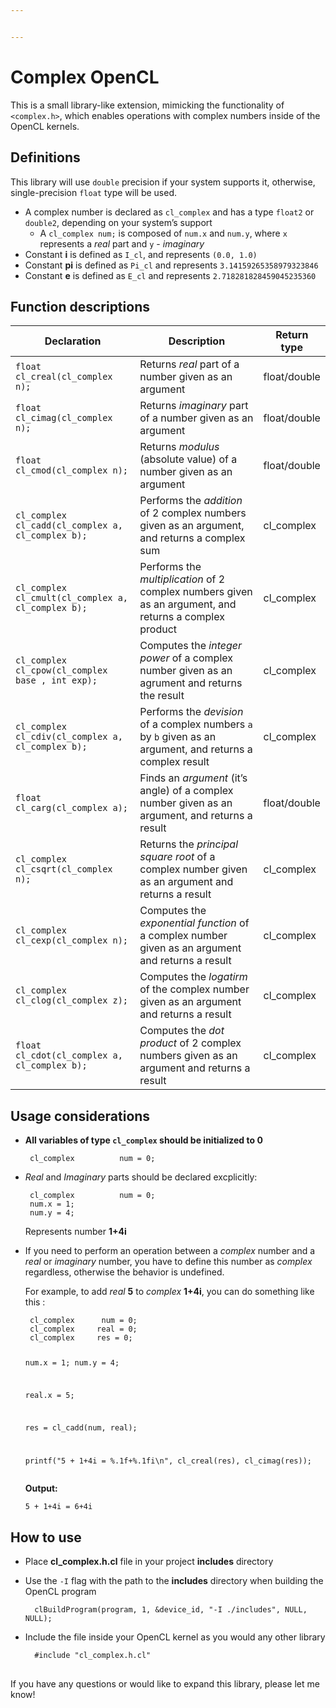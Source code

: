 ```yaml
---


---
```


<h1 id="complex-opencl">Complex OpenCL</h1>
<p>This is a small library-like extension, mimicking the functionality of <code>&lt;complex.h&gt;</code>, which enables operations with complex numbers inside of the OpenCL kernels.</p>
<h2 id="definitions">Definitions</h2>
<p>This library will use <code>double</code> precision if your system supports it, otherwise, single-precision <code>float</code> type will be used.</p>
<ul>
<li>A complex number is declared as <code>cl_complex</code> and has a type <code>float2</code> or <code>double2</code>, depending on your system’s support
<ul>
<li>A <code>cl_complex num;</code> is composed of <code>num.x</code> and <code>num.y</code>, where <code>x</code> represents a <em>real</em> part and <code>y</code> -  <em>imaginary</em></li>
</ul>
</li>
<li>Constant <strong>i</strong> is defined as <code>I_cl</code>, and represents <code>(0.0, 1.0)</code></li>
<li>Constant <strong>pi</strong> is defined as <code>Pi_cl</code> and represents <code>3.14159265358979323846</code></li>
<li>Constant <strong>e</strong> is defined as <code>E_cl</code> and represents <code>2.718281828459045235360</code></li>
</ul>
<h2 id="function-descriptions">Function descriptions</h2>

<table>
<thead>
<tr>
<th>Declaration</th>
<th>Description</th>
<th>Return type</th>
</tr>
</thead>
<tbody>
<tr>
<td><code>float cl_creal(cl_complex n);</code></td>
<td>Returns <em>real</em> part of a number given as an argument</td>
<td>float/double</td>
</tr>
<tr>
<td><code>float cl_cimag(cl_complex n);</code></td>
<td>Returns <em>imaginary</em> part of a number given as an argument</td>
<td>float/double</td>
</tr>
<tr>
<td><code>float cl_cmod(cl_complex n);</code></td>
<td>Returns <em>modulus</em> (absolute value) of a number given as an argument</td>
<td>float/double</td>
</tr>
<tr>
<td><code>cl_complex cl_cadd(cl_complex a, cl_complex b);</code></td>
<td>Performs the <em>addition</em> of 2 complex numbers given as an argument, and returns a complex sum</td>
<td>cl_complex</td>
</tr>
<tr>
<td><code>cl_complex cl_cmult(cl_complex a, cl_complex b);</code></td>
<td>Performs the <em>multiplication</em> of 2 complex numbers given as an argument, and returns a complex product</td>
<td>cl_complex</td>
</tr>
<tr>
<td><code>cl_complex cl_cpow(cl_complex base , int exp);</code></td>
<td>Computes the <em>integer power</em> of a complex number given as an agrument and returns the result</td>
<td>cl_complex</td>
</tr>
<tr>
<td><code>cl_complex cl_cdiv(cl_complex a, cl_complex b);</code></td>
<td>Performs the <em>devision</em> of a complex numbers <code>a</code> by <code>b</code> given as an argument, and returns a complex result</td>
<td>cl_complex</td>
</tr>
<tr>
<td><code>float cl_carg(cl_complex a);</code></td>
<td>Finds an <em>argument</em> (it’s angle) of a complex number given as an argument, and returns a result</td>
<td>float/double</td>
</tr>
<tr>
<td><code>cl_complex cl_csqrt(cl_complex n);</code></td>
<td>Returns the <em>principal square root</em> of a complex number given as an argument and returns a result</td>
<td>cl_complex</td>
</tr>
<tr>
<td><code>cl_complex cl_cexp(cl_complex n);</code></td>
<td>Computes the <em>exponential function</em> of a complex number given as an argument and returns a result</td>
<td>cl_complex</td>
</tr>
<tr>
<td><code>cl_complex cl_clog(cl_complex z);</code></td>
<td>Computes the <em>logatirm</em> of the complex number given as an argument and returns a result</td>
<td>cl_complex</td>
</tr>
<tr>
<td><code>float cl_cdot(cl_complex a, cl_complex b);</code></td>
<td>Computes the <em>dot product</em> of 2 complex numbers given as an argument and returns a result</td>
<td>cl_complex</td>
</tr>
</tbody>
</table><h2 id="usage-considerations">Usage considerations</h2>
<ul>
<li>
<p><strong>All variables of type <code>cl_complex</code> should be initialized to 0</strong></p>
<pre><code> cl_complex			num = 0;
</code></pre>
</li>
<li>
<p><em>Real</em> and <em>Imaginary</em> parts should be declared excplicitly:</p>
<pre><code> cl_complex			num = 0;
 num.x = 1;
 num.y = 4;
</code></pre>
<p>Represents number <strong>1+4i</strong></p>
</li>
<li>
<p>If you need to perform an operation between a <em>complex</em> number and a <em>real</em> or <em>imaginary</em> number, you have to define this number as <em>complex</em> regardless, otherwise the behavior is undefined.</p>
<p>For example, to add <em>real</em> <strong>5</strong> to <em>complex</em> <strong>1+4i</strong>, you can do something like this :</p>
<pre><code> cl_complex		num = 0;
 cl_complex		real = 0;
 cl_complex		res = 0;

 num.x = 1;
 num.y = 4;

 real.x = 5;

 res = cl_cadd(num, real);

 printf("5 + 1+4i = %.1f+%.1fi\n", cl_creal(res), cl_cimag(res));
</code></pre>
<p><strong>Output:</strong></p>
<p><code>5 + 1+4i = 6+4i</code></p>
</li>
</ul>
<h2 id="how-to-use">How to use</h2>
<ul>
<li>
<p>Place <strong>cl_complex.h.cl</strong> file in your project <strong>includes</strong> directory</p>
</li>
<li>
<p>Use the <code>-I</code> flag with the path to the <strong>includes</strong> directory when building the OpenCL program</p>
<pre><code>  clBuildProgram(program, 1, &amp;device_id, "-I ./includes", NULL, NULL);
</code></pre>
</li>
<li>
<p>Include the file inside your OpenCL kernel as you would any other library</p>
<pre><code>  #include "cl_complex.h.cl"
</code></pre>
</li>
</ul>
<h2 id="section"></h2>
<p>If you have any questions or would like to expand this library, please let me know!</p>

